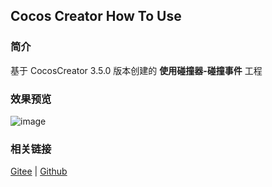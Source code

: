 ## Cocos Creator How To Use

### 简介

基于 CocosCreator 3.5.0 版本创建的 **使用碰撞器-碰撞事件** 工程

### 效果预览
![image](../../../gif/20220304/2022030436.gif)

### 相关链接
[Gitee](https://gitee.com/mirrors_cocos-creator/example-3d/blob/master/physics-3d/assets/cases/scenes) | [Github](https://github.com/cocos-creator/example-3d/blob/master/physics-3d/assets/cases/scenes)